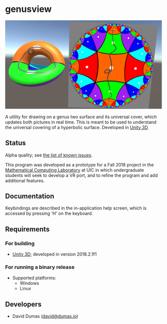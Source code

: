 # genusview

![screenshot](images/screenshot-small.png)

A utility for drawing on a genus two surface and its universal cover, which updates both pictures in real time.  This is meant to be used to understand the universal covering of a hyperbolic surface.  Developed in [Unity 3D](http://unity3d.com/unity).

## Status

Alpha quality; see [the list of known issues](KNOWN_ISSUES.md).

This program was developed as a prototype for a Fall 2018 project in the [Mathematical Computing Laboratory](http://mcl.math.uic.edu/) at UIC in which undergraduate students will seek to develop a VR port, and to refine the program and add additional features.

## Documentation

Keybindings are described in the in-application help screen, which is accessed by pressing 'H' on the keyboard.

## Requirements

### For building

* [Unity 3D](http://unity3d.com/unity); developed in version 2018.2.1f1

### For running a binary release

* Supported platforms:
  * Windows
  * Linux

## Developers

* David Dumas (<david@dumas.io>)